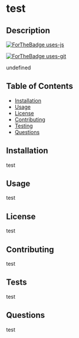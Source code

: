 
# test

## Description
[![ForTheBadge uses-js](http://ForTheBadge.com/images/badges/uses-js.svg)](http://ForTheBadge.com)

[![ForTheBadge uses-git](http://ForTheBadge.com/images/badges/uses-git.svg)](https://GitHub.com/)

undefined

## Table of Contents

* [Installation](#installation)
* [Usage](#usage)
* [License](#license)
* [Contributing](#contributing)
* [Testing](#testing)
* [Questions](#questions)

## Installation

test

## Usage

test

## License

test

## Contributing

test

## Tests

test

## Questions

test

